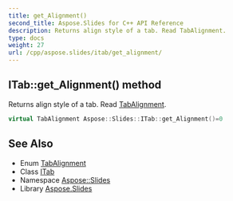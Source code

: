 ```yaml
---
title: get_Alignment()
second_title: Aspose.Slides for C++ API Reference
description: Returns align style of a tab. Read TabAlignment.
type: docs
weight: 27
url: /cpp/aspose.slides/itab/get_alignment/
---
```

## ITab::get_Alignment() method


Returns align style of a tab. Read [TabAlignment](../../tabalignment/).

```cpp
virtual TabAlignment Aspose::Slides::ITab::get_Alignment()=0
```

## See Also

* Enum [TabAlignment](../tabalignment/)
* Class [ITab](./)
* Namespace [Aspose::Slides](../)
* Library [Aspose.Slides](../../)